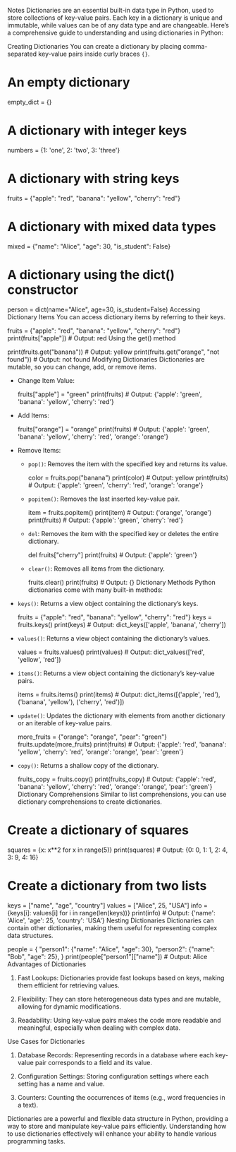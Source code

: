 Notes
Dictionaries are an essential built-in data type in Python, used to store collections of key-value pairs. Each key in a dictionary is unique and immutable, while values can be of any data type and are changeable. Here’s a comprehensive guide to understanding and using dictionaries in Python:

Creating Dictionaries
You can create a dictionary by placing comma-separated key-value pairs inside curly braces `{}`.

# An empty dictionary
empty_dict = {}

# A dictionary with integer keys
numbers = {1: 'one', 2: 'two', 3: 'three'}

# A dictionary with string keys
fruits = {"apple": "red", "banana": "yellow", "cherry": "red"}

# A dictionary with mixed data types
mixed = {"name": "Alice", "age": 30, "is_student": False}

# A dictionary using the dict() constructor
person = dict(name="Alice", age=30, is_student=False)
Accessing Dictionary Items
You can access dictionary items by referring to their keys.

fruits = {"apple": "red", "banana": "yellow", "cherry": "red"}
print(fruits["apple"])  # Output: red
Using the get() method

print(fruits.get("banana"))  # Output: yellow
print(fruits.get("orange", "not found"))  # Output: not found
Modifying Dictionaries
Dictionaries are mutable, so you can change, add, or remove items.

- Change Item Value:

  fruits["apple"] = "green"
  print(fruits)  # Output: {'apple': 'green', 'banana': 'yellow', 'cherry': 'red'}
- Add Items:

  fruits["orange"] = "orange"
  print(fruits)  # Output: {'apple': 'green', 'banana': 'yellow', 'cherry': 'red', 'orange': 'orange'}
- Remove Items:

  - `pop()`: Removes the item with the specified key and returns its value.

    color = fruits.pop("banana")
    print(color)  # Output: yellow
    print(fruits) # Output: {'apple': 'green', 'cherry': 'red', 'orange': 'orange'}
  - `popitem()`: Removes the last inserted key-value pair.

    item = fruits.popitem()
    print(item)  # Output: ('orange', 'orange')
    print(fruits) # Output: {'apple': 'green', 'cherry': 'red'}
  - `del`: Removes the item with the specified key or deletes the entire dictionary.

    del fruits["cherry"]
    print(fruits) # Output: {'apple': 'green'}
  - `clear()`: Removes all items from the dictionary.

    fruits.clear()
    print(fruits) # Output: {}
Dictionary Methods
Python dictionaries come with many built-in methods:

- `keys()`: Returns a view object containing the dictionary’s keys.

  fruits = {"apple": "red", "banana": "yellow", "cherry": "red"}
  keys = fruits.keys()
  print(keys)  # Output: dict_keys(['apple', 'banana', 'cherry'])
- `values()`: Returns a view object containing the dictionary’s values.

  values = fruits.values()
  print(values)  # Output: dict_values(['red', 'yellow', 'red'])
- `items()`: Returns a view object containing the dictionary’s key-value pairs.

  items = fruits.items()
  print(items)  # Output: dict_items([('apple', 'red'), ('banana', 'yellow'), ('cherry', 'red')])
- `update()`: Updates the dictionary with elements from another dictionary or an iterable of key-value pairs.

  more_fruits = {"orange": "orange", "pear": "green"}
  fruits.update(more_fruits)
  print(fruits)  # Output: {'apple': 'red', 'banana': 'yellow', 'cherry': 'red', 'orange': 'orange', 'pear': 'green'}
- `copy()`: Returns a shallow copy of the dictionary.

  fruits_copy = fruits.copy()
  print(fruits_copy)  # Output: {'apple': 'red', 'banana': 'yellow', 'cherry': 'red', 'orange': 'orange', 'pear': 'green'}
 Dictionary Comprehensions
Similar to list comprehensions, you can use dictionary comprehensions to create dictionaries.

# Create a dictionary of squares
squares = {x: x**2 for x in range(5)}
print(squares)  # Output: {0: 0, 1: 1, 2: 4, 3: 9, 4: 16}

# Create a dictionary from two lists
keys = ["name", "age", "country"]
values = ["Alice", 25, "USA"]
info = {keys[i]: values[i] for i in range(len(keys))}
print(info)  # Output: {'name': 'Alice', 'age': 25, 'country': 'USA'}
Nesting Dictionaries
Dictionaries can contain other dictionaries, making them useful for representing complex data structures.

people = {
    "person1": {"name": "Alice", "age": 30},
    "person2": {"name": "Bob", "age": 25},
}
print(people["person1"]["name"])  # Output: Alice
Advantages of Dictionaries
1. Fast Lookups: Dictionaries provide fast lookups based on keys, making them efficient for retrieving values.

2. Flexibility: They can store heterogeneous data types and are mutable, allowing for dynamic modifications.

3. Readability: Using key-value pairs makes the code more readable and meaningful, especially when dealing with complex data.

 Use Cases for Dictionaries
1. Database Records: Representing records in a database where each key-value pair corresponds to a field and its value.

2. Configuration Settings: Storing configuration settings where each setting has a name and value.

3. Counters: Counting the occurrences of items (e.g., word frequencies in a text).

 

Dictionaries are a powerful and flexible data structure in Python, providing a way to store and manipulate key-value pairs efficiently. Understanding how to use dictionaries effectively will enhance your ability to handle various programming tasks.